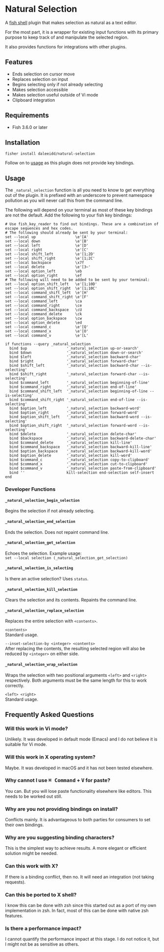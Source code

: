 # Natural Selection
A [fish shell] plugin that makes selection as natural as a text editor.

For the most part, it is a wrapper for existing input functions with its primary purpose to keep track of and manipulate the selected region.

It also provides functions for integrations with other plugins.

## Features

- Ends selection on cursor move
- Replaces selection on input
- Begins selecting only if not already selecting
- Makes selection accessible
- Makes selection useful outside of Vi mode
- Clipboard integration

## Requirements

- Fish 3.6.0 or later

## Installation
`fisher install daleeidd/natural-selection`

Follow on to [usage](#usage) as this plugin does not provide key bindings.

## Usage

The `_natural_selection` function is all you need to know to get everything out of the plugin. It is prefixed with an underscore to prevent namespace pollution as you will never call this from the command line.

The following will depend on your terminal as most of these key bindings are not the default. Add the following to your fish key bindings:

```fish
# Use fish_key_reader to find out bindings. These are a combination of escape sequences and hex codes.
# The following should already be sent by your terminal:
set --local up                  \e'[A'
set --local down                \e'[B'
set --local left                \e'[D'
set --local right               \e'[C'
set --local shift_left          \e'[1;2D'
set --local shift_right         \e'[1;2C'
set --local backspace           \x7f
set --local delete              \e'[3~'
set --local option_left         \eb
set --local option_right        \ef
# The following will need to be added to be sent by your terminal:
set --local option_shift_left   \e'[1;10D'
set --local option_shift_right  \e'[1;10C'
set --local command_shift_left  \e'[H'
set --local command_shift_right \e'[F'
set --local command_left        \ca
set --local command_right       \ce
set --local command_backspace   \cU
set --local command_delete      \ck
set --local option_backspace    \cw
set --local option_delete       \ed
set --local command_c           \e'[Q'
set --local command_x           \e'[O'
set --local command_v           \e'[L'

if functions --query _natural_selection
  bind $up                  '_natural_selection up-or-search'
  bind $down                '_natural_selection down-or-search'
  bind $left                '_natural_selection backward-char'
  bind $right               '_natural_selection forward-char'
  bind $shift_left          '_natural_selection backward-char --is-selecting'
  bind $shift_right         '_natural_selection forward-char --is-selecting'
  bind $command_left        '_natural_selection beginning-of-line'
  bind $command_right       '_natural_selection end-of-line'
  bind $command_shift_left  '_natural_selection beginning-of-line --is-selecting'
  bind $command_shift_right '_natural_selection end-of-line --is-selecting'
  bind $option_left         '_natural_selection backward-word'
  bind $option_right        '_natural_selection forward-word'
  bind $option_shift_left   '_natural_selection backward-word --is-selecting'
  bind $option_shift_right  '_natural_selection forward-word --is-selecting'
  bind $delete              '_natural_selection delete-char'
  bind $backspace           '_natural_selection backward-delete-char'
  bind $command_delete      '_natural_selection kill-line'
  bind $command_backspace   '_natural_selection backward-kill-line'
  bind $option_backspace    '_natural_selection backward-kill-word'
  bind $option_delete       '_natural_selection kill-word'
  bind $command_c           '_natural_selection copy-to-clipboard'
  bind $command_x           '_natural_selection cut-to-clipboard'
  bind $command_v           '_natural_selection paste-from-clipboard'
  bind ''                   kill-selection end-selection self-insert
end
```

### Developer Functions

#### `_natural_selection_begin_selection`
Begins the selection if not already selecting.

#### `_natural_selection_end_selection`
Ends the selection. Does not repaint command line.

#### `_natural_selection_get_selection`
Echoes the selection. Example usage:<br>
`set --local selection (_natural_selection_get_selection)`

#### `_natural_selection_is_selecting`
Is there an active selection? Uses `status`.

#### `_natural_selection_kill_selection`
Clears the selection and its contents. Repaints the command line.

#### `_natural_selection_replace_selection`
Replaces the entire selection with `<contents>`.

`<contents>`<br>
Standard usage.

`--inset-selection-by <integer> <contents>`<br>
After replacing the contents, the resulting selected region will also be reduced by `<integer>` on either side.

#### `_natural_selection_wrap_selection`
Wraps the selection with two positional arguments `<left>` and `<right>` respectively. Both arguments must be the same length for this to work correctly.

`<left> <right>`<br>
Standard usage.

## Frequently Asked Questions

### Will this work in Vi mode?
Unlikely. It was developed in default mode (Emacs) and I do not believe it is suitable for Vi mode.

### Will this work in X operating system?
Maybe. It was developed in macOS and it has not been tested elsewhere.

### Why cannot I use <kbd>⌘ Command</kbd> + <kbd>V</kbd> for paste?
You can. But you will lose paste functionality elsewhere like editors. This needs to be worked out still.

### Why are you not providing bindings on install?
Conflicts mainly. It is advantageous to both parties for consumers to set their own bindings.

### Why are you suggesting binding characters?
This is the simplest way to achieve results. A more elegant or efficient solution might be needed.

### Can this work with X?
If there is a binding conflict, then no. It will need an integration (not taking requests).

### Can this be ported to X shell?
I know this can be done with zsh since this started out as a port of my own implementation in zsh. In fact, most of this can be done with native zsh features.

### Is there a performance impact?
I cannot quantify the performance impact at this stage. I do not notice it, but I might not be as sensitive as others.

[fish shell]: https://fishshell.com
[fisher]: https://github.com/jorgebucaran/fisher
